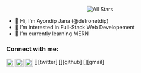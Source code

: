 <p align="center">
   <img alt="All Stars" src="https://github-readme-stats.vercel.app/api?username=detronetdip&show_icons=true&include_all_commits=true&hide_border=true"/>
 </p>

- 👋 Hi, I’m Ayondip Jana (@detronetdip)
- 👀 I’m interested in Full-Stack Web Developement 
- 🌱 I’m currently learning MERN


<!---
detronetdip/detronetdip is a ✨ special ✨ repository because its `README.md` (this file) appears on your GitHub profile.
You can click the Preview link to take a look at your changes.
--->
### Connect with me:

[<img align="left" alt="detronetdip | Twitter" width="22px" src="https://image.flaticon.com/icons/svg/733/733579.svg" />][twitter]
[<img align="left" alt="detronetdip | Github" width="22px" src="https://image.flaticon.com/icons/svg/733/733553.svg" />][github]
[<img align="left" alt="detronetdip | Email" width="22px" src="https://image.flaticon.com/icons/svg/732/732200.svg" />][gmail]
